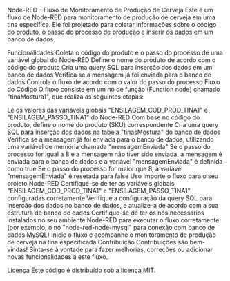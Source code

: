 Node-RED - Fluxo de Monitoramento de Produção de Cerveja
Este é um fluxo de Node-RED para monitoramento de produção de cerveja em uma tina específica. Ele foi projetado para coletar informações sobre o código do produto, o passo do processo de produção e inserir os dados em um banco de dados.

Funcionalidades
Coleta o código do produto e o passo do processo de uma variável global do Node-RED
Define o nome do produto de acordo com o código do produto
Cria uma query SQL para inserção dos dados em um banco de dados
Verifica se a mensagem já foi enviada para o banco de dados
Controla o fluxo de acordo com o valor do passo do processo
Fluxo do Código
O fluxo consiste em um nó de função (Function node) chamado "tinaMostura1", que realiza as seguintes etapas:

Lê os valores das variáveis globais "ENSILAGEM_COD_PROD_TINA1" e "ENSILAGEM_PASSO_TINA1" do Node-RED
Com base no código do produto, define o nome do produto (SKU) correspondente
Cria uma query SQL para inserção dos dados na tabela "tinasMostura" do banco de dados
Verifica se a mensagem já foi enviada para o banco de dados, utilizando uma variável de memória chamada "mensagemEnviada"
Se o passo do processo for igual a 8 e a mensagem não tiver sido enviada, a mensagem é enviada para o banco de dados e a variável "mensagemEnviada" é definida como true
Se o passo do processo for maior que 8, a variável "mensagemEnviada" é resetada para false
Uso
Importe o fluxo para o seu projeto Node-RED
Certifique-se de ter as variáveis globais "ENSILAGEM_COD_PROD_TINA1" e "ENSILAGEM_PASSO_TINA1" configuradas corretamente
Verifique a configuração da query SQL para inserção dos dados no banco de dados, e atualize-a de acordo com a sua estrutura de banco de dados
Certifique-se de ter os nós necessários instalados no seu ambiente Node-RED para executar o fluxo corretamente (por exemplo, o nó "node-red-node-mysql" para conexão com banco de dados MySQL)
Inicie o fluxo e acompanhe o monitoramento de produção de cerveja na tina especificada
Contribuição
Contribuições são bem-vindas! Sinta-se à vontade para fazer melhorias, correções ou adicionar novas funcionalidades a este fluxo.

Licença
Este código é distribuído sob a licença MIT.
